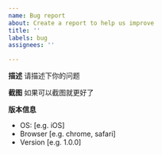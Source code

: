 ```yaml
---
name: Bug report
about: Create a report to help us improve
title: ''
labels: bug
assignees: ''

---
```


**描述**
请描述下你的问题

**截图**
如果可以截图就更好了

**版本信息**
 - OS: [e.g. iOS]
 - Browser [e.g. chrome, safari]
 - Version [e.g. 1.0.0]
